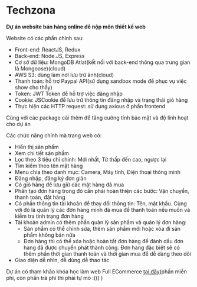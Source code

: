 # Techzona

**Dự án website bán hàng online để nộp môn thiết kế web**

Website có các phần chính sau:
  - Front-end: ReactJS, Redux
  - Back-end: Node.JS, Express
  - Cơ sở dữ liệu: MongoDB Atlat(kết nối với back-end thông qua trung gian là Mongoose)(cloud)
  - AWS S3: dùng làm nơi lưu trữ ảnh(cloud)
  - Thanh toán: hỗ trợ Paypal API(sử dụng sandbox mode để phục vụ việc show cho thầy)
  - Token: JWT Token để hỗ trợ việc đăng nhập
  - Cookie: JSCookie để lưu trữ thông tin đăng nhập và trạng thái giỏ hàng
  - Thực hiện các HTTP request: sử dụng axious ở phần frontend

Cùng với các package cài thêm để tăng cường tính bảo mật và độ linh hoạt cho dự án

Các chức năng chính mà trang web có:
  - Hiển thị sản phẩm
  - Xem chi tiết sản phẩm
  - Lọc theo 3 tiêu chí chính: Mới nhất, Từ thấp đến cao, ngược lại
  - Tìm kiếm theo tên mặt hàng
  - Menu chia theo danh mục: Camera, Máy tính, Điện thoại thông minh
  - Đăng nhập, đăng ký đơn giản
  - Có giỏ hàng để lưu giữ các mặt hàng đã mua
  - Phần tạo đơn hàng trong đó cần phải hoàn thiện các bước: Vận chuyển, thanh toán, đặt hàng
  - Có phần thông tin tài khoản để thay đổi thông tin: Tên, mật khẩu. Cùng với đó là quản lý các đơn hàng mình đã mua để thanh toán nếu muốn và kiểm tra tình trạng đơn hàng
  - Tài khoản admin có thêm phần quản lý sản phẩm và quản lý đơn hàng: 
    - Sản phẩm có thể chỉnh sửa, thêm sản phẩm mới hoặc xóa đi sản phẩm không bán nữa
    - Đơn hàng thì có thể xóa hoặc hoàn tất đơn hàng để đánh dấu đơn hàng đã được chuyển phát thành công. Đơn hàng đặc biệt sẽ có thêm phần thời gian thanh toán và thời gian mua để dễ dàng theo dõi
  - Giao diện dễ nhìn, dễ dùng dễ thao tác
  
 Dự án có tham khảo khóa học làm web Full ECommerce [tại đây](https://www.youtube.com/watch?v=Fy9SdZLBTOo&t=1s)(phần miễn phí, còn phần trả phí thì phải tự mò :((( )
 
 
